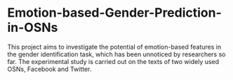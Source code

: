 # Emotion-based-Gender-Prediction-in-OSNs
This project aims to investigate the potential of emotion-based features in the gender identification task, which has been unnoticed by researchers so far. The experimental study is carried out on the texts of two widely used OSNs, Facebook and Twitter.

